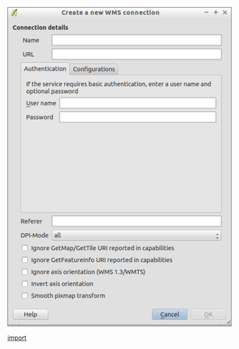 ![](../images/QgsNewHttpConnection-standalone.png)

[import](../gui/qgis-sample-QgsNewHttpConnection.py)
